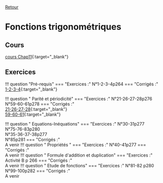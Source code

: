 [Retour](../../Chap.md)
# Fonctions trigonométriques

    
## Cours 
[cours Chap11](./Cours-Chap11.pdf){:target="_blank"}  

## Exercices
!!! question "Pré-requis"
    === "Exercices :" 
         N°1-2-3-4p264
    === "Corrigés :"  
        [1-2-3-4](corr/1-2-3-4.pdf){:target="_blank"}  

!!! question " Parité et périodicité"
    === "Exercices :" 
         N°21-26-27-28p276  
         N°59-60-61p278
    === "Corrigés :"  
        [21-26-27-28](corr/21-26-27-28.pdf){:target="_blank"}  
        [59-60-61](corr/59-60-61.pdf){:target="_blank"}  
        
!!! question " Equations-Inéquations"
    === "Exercices :" 
         N°30-31p277  
         N°75-76-83p280  
         N°35-36-37-38p277  
         N°85p281
    === "Corrigés :"  
        A venir
!!! question " Propriétés "
    === "Exercices :" 
         N°40-41p277
    === "Corrigés :"  
        A venir
!!! question " Formule d'addition et duplication"
    === "Exercices :" 
         Activité B p 266
    === "Corrigés :"  
        A venir
!!! question " Etude de fonctions"
    === "Exercices :" 
         N°81-82 p280  
         N°99-100p282
    === "Corrigés :"  
        A venir
